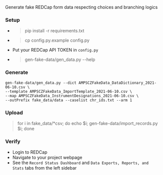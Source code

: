 Generate fake REDCap form data respecting choices and branching logics


### Setup

- > pip install -r requirements.txt

- > cp config.py.example config.py

- Put your REDCap API TOKEN in `config.py`

- > gen-fake-data/gen_data.py --help

### Generate

    gen-fake-data/gen_data.py --dict AMPSCZFakeData_DataDictionary_2021-06-10.csv \
    --template AMPSCZFakeData_ImportTemplate_2021-06-10.csv \
    --map AMPSCZFakeData_InstrumentDesignations_2021-06-10.csv \
    --outPrefix fake_data/data --caselist chr_ids.txt --arm 1 


### Upload

> for i in fake_data/*csv; do echo $i; gen-fake-data/import_records.py $i; done


### Verify

* Login to REDCap
* Navigate to your project webpage
* See the `Record Status Dashboard` and `Data Exports, Reports, and Stats` tabs from the left sidebar
